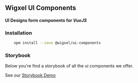 ## Wigxel UI Components

#### UI Designs form components for _VueJS_

### Installation

```bash
    npm install --save @wigxel/ui-components
```

### Storybook

Below you're find a storybook of all the ui components we offer.

See our [Storybook Demo](https://owonwo.github.io/juju/ "All UI Components")
